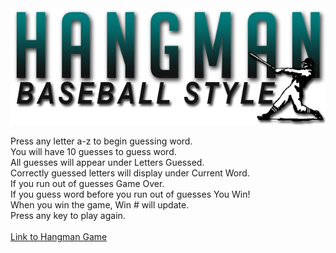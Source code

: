 <img src="assets/images/hangman.png" alt="banner">

Press any letter a-z to begin guessing word.<br>
You will have 10 guesses to guess word.<br>
All guesses will appear under Letters Guessed.<br>
Correctly guessed letters will display under Current Word.<br>
If you run out of guesses Game Over.<br>
If you guess word before you run out of guesses You Win!<br>
When you win the game, Win # will update.<br>
Press any key to play again.<br>
<br>
<a href="https://aguirre.github.io/Hangman">Link to Hangman Game</a>
